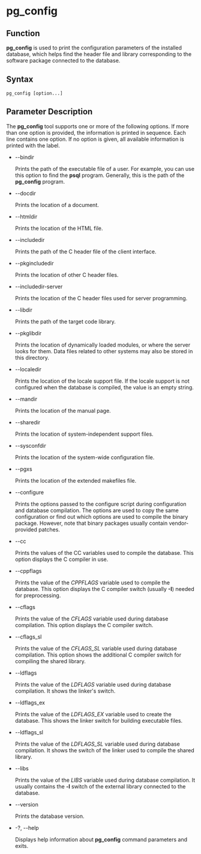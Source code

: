 # pg\_config<a name="EN-US_TOPIC_0249632265"></a>

## Function<a name="en-us_topic_0237152437_section88358281478"></a>

**pg\_config**  is used to print the configuration parameters of the installed database, which helps find the header file and library corresponding to the software package connected to the database.

## Syntax<a name="en-us_topic_0237152437_section1370013416265"></a>

```
pg_config [option...]
```

## Parameter Description<a name="en-us_topic_0237152437_section527434312916"></a>

The  **pg\_config**  tool supports one or more of the following options. If more than one option is provided, the information is printed in sequence. Each line contains one option. If no option is given, all available information is printed with the label.

-   --bindir

    Prints the path of the executable file of a user. For example, you can use this option to find the  **psql**  program. Generally, this is the path of the  **pg\_config**  program.


-   --docdir

    Prints the location of a document.


-   --htmldir

    Prints the location of the HTML file.


-   --includedir

    Prints the path of the C header file of the client interface.


-   --pkgincludedir

    Prints the location of other C header files.


-   --includedir-server

    Prints the location of the C header files used for server programming.


-   --libdir

    Prints the path of the target code library.


-   --pkglibdir

    Prints the location of dynamically loaded modules, or where the server looks for them. Data files related to other systems may also be stored in this directory.


-   --localedir

    Prints the location of the locale support file. If the locale support is not configured when the database is compiled, the value is an empty string.


-   --mandir

    Prints the location of the manual page.


-   --sharedir

    Prints the location of system-independent support files.


-   --sysconfdir

    Prints the location of the system-wide configuration file.


-   --pgxs

    Prints the location of the extended makefiles file.


-   --configure

    Prints the options passed to the configure script during configuration and database compilation. The options are used to copy the same configuration or find out which options are used to compile the binary package. However, note that binary packages usually contain vendor-provided patches.


-   --cc

    Prints the values of the CC variables used to compile the database. This option displays the C compiler in use.


-   --cppflags

    Prints the value of the  _CPPFLAGS_  variable used to compile the database. This option displays the C compiler switch \(usually  **-I**\) needed for preprocessing.


-   --cflags

    Prints the value of the  _CFLAGS_  variable used during database compilation. This option displays the C compiler switch.


-   --cflags\_sl

    Prints the value of the  _CFLAGS\_SL_  variable used during database compilation. This option shows the additional C compiler switch for compiling the shared library.


-   --ldflags

    Prints the value of the  _LDFLAGS_  variable used during database compilation. It shows the linker's switch.


-   --ldflags\_ex

    Prints the value of the  _LDFLAGS\_EX_  variable used to create the database. This shows the linker switch for building executable files.


-   --ldflags\_sl

    Prints the value of the  _LDFLAGS\_SL_  variable used during database compilation. It shows the switch of the linker used to compile the shared library.


-   --libs

    Prints the value of the  _LIBS_  variable used during database compilation. It usually contains the  **-l**  switch of the external library connected to the database.


-   --version

    Prints the database version.


-   -?, --help

    Displays help information about  **pg\_config**  command parameters and exits.


